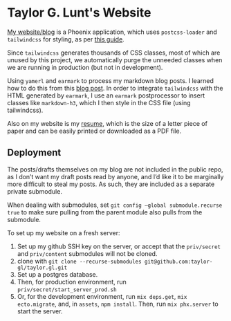 # Taylor G. Lunt's Website

[My website/blog](https://taylor.gl) is a Phoenix application, which uses `postcss-loader` and `tailwindcss` for styling, as per [this guide](https://pragmaticstudio.com/tutorials/adding-tailwind-css-to-phoenix).

Since `tailwindcss` generates thousands of CSS classes, most of which are unused by this project, we automatically purge the unneeded classes when we are running in production (but not in development).

Using `yamerl` and `earmark` to process my markdown blog posts. I learned how to do this from this [blog post](http://www.sebastianseilund.com/static-markdown-blog-posts-with-elixir-phoenix). In order to integrate `tailwindcss` with the HTML generated by `earmark`, I use an `earmark` postprocessor to insert classes like `markdown-h3`, which I then style in the CSS file (using tailwindcss).

Also on my website is my [resume](https://taylor.gl/resume), which is the size of a letter piece of paper and can be easily printed or downloaded as a PDF file.

## Deployment
The posts/drafts themselves on my blog are not included in the public repo, as I don’t want my draft posts read by anyone, and I’d like it to be marginally more difficult to steal my posts. As such, they are included as a separate private submodule.

When dealing with submodules, set `git config –global submodule.recurse true` to make sure pulling from the parent module also pulls from the submodule.

To set up my website on a fresh server:
1. Set up my github SSH key on the server, or accept that the `priv/secret` and `priv/content` submodules will not be cloned.
2. clone with `git clone --recurse-submodules git@github.com:taylor-gl/taylor.gl.git`
3. Set up a postgres database.
4. Then, for production environment, run `priv/secret/start_server_prod.sh`
5. Or, for the development environment, run `mix deps.get`, `mix ecto.migrate`, and, in `assets`, `npm install`. Then, run `mix phx.server` to start the server.
